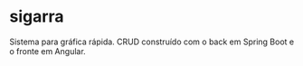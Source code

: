 # sigarra
Sistema para gráfica rápida. CRUD construído com o back em Spring Boot e o fronte em Angular.
